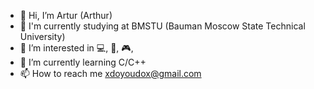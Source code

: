 - 👋 Hi, I’m Artur (Arthur)
- 🏫 I'm currently studying at BMSTU (Bauman Moscow State Technical University)
- 👀 I’m interested in :computer:, :guitar:, :video_game:, 
- 🌱 I’m currently learning C/C++
- 📫 How to reach me xdoyoudox@gmail.com



<!---
DarthVM/DarthVM is a ✨ special ✨ repository because its `README.md` (this file) appears on your GitHub profile.
You can click the Preview link to take a look at your changes.
--->
